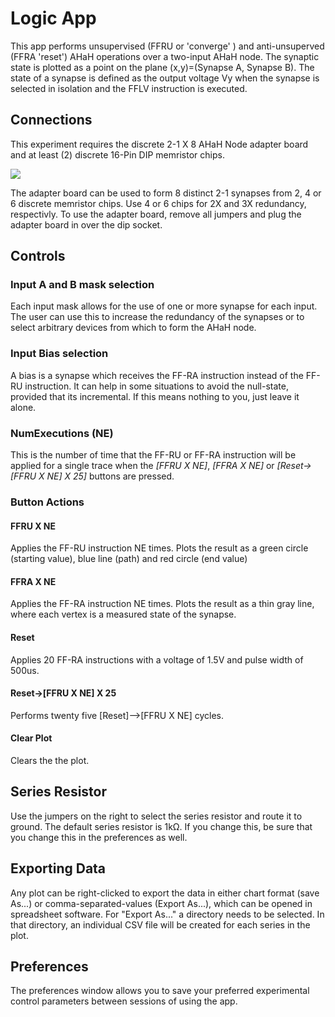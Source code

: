 # Logic App

This app performs unsupervised (FFRU or 'converge' ) and anti-unsuperved (FFRA 'reset') AHaH operations over a two-input AHaH node. The synaptic state is plotted as a point on the plane (x,y)=(Synapse A, Synapse B). The state of a synapse is defined as the output voltage Vy when the synapse is selected in isolation and the FFLV instruction is executed.

## Connections

This experiment requires the discrete 2-1 X 8 AHaH Node adapter board and at least (2) discrete 16-Pin DIP memristor chips.

![](file://help/MDV1X_21AHaHX3R_Adaptor.png)

The adapter board can be used to form 8 distinct 2-1 synapses from 2, 4 or 6 discrete memristor chips. Use 4 or 6 chips for 2X and 3X redundancy, respectivly. To use the adapter board, remove all jumpers and plug the adapter board in over the dip socket.

## Controls

### Input A and B mask selection

Each input mask allows for the use of one or more synapse for each input. The user can use this to increase the redundancy of the synapses or to select arbitrary devices from which to form the AHaH node.

### Input Bias selection

A bias is a synapse which receives the FF-RA instruction instead of the FF-RU instruction. It can help in some situations to avoid the null-state, provided that its incremental. If this means nothing to you, just leave it alone. 

### NumExecutions (NE)

This is the number of time that the FF-RU or FF-RA instruction will be applied for a single trace when the *[FFRU X NE]*, *[FFRA X NE]* or *[Reset->[FFRU X NE] X 25]* buttons are pressed.

### Button Actions

#### FFRU X NE

Applies the FF-RU instruction NE times. Plots the result as a green circle (starting value), blue line (path) and red circle (end value)

#### FFRA X NE

Applies the FF-RA instruction NE times. Plots the result as a thin gray line, where each vertex is a measured state of the synapse. 

#### Reset

Applies 20 FF-RA instructions with a voltage of 1.5V and pulse width of 500us. 

#### Reset->[FFRU X NE] X 25

Performs twenty five [Reset]-->[FFRU X NE] cycles. 

#### Clear Plot

Clears the the plot.

## Series Resistor

Use the jumpers on the right to select the series resistor and route it to ground. The default series resistor is 1kΩ. If you change this, be sure that you change this in the preferences as well.

## Exporting Data

Any plot can be right-clicked to export the data in either chart format (save As...) or comma-separated-values (Export As...), which can be opened in spreadsheet software. For "Export As..." a directory needs to be selected. In that directory, an individual CSV file will be created for each series in the plot.

## Preferences

The preferences window allows you to save your preferred experimental control parameters between sessions of using the app.